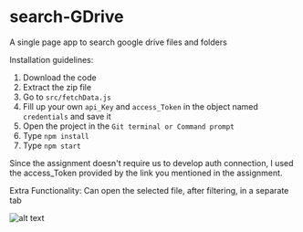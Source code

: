 # search-GDrive
A single page app to search google drive files and folders



Installation guidelines:

1. Download the code
2. Extract the zip file
3. Go to ```src/fetchData.js``` 
4. Fill up your own ```api_Key``` and ```access_Token``` in the object named ```credentials``` and save it
5. Open the project in the ```Git terminal or Command prompt```
5. Type ```npm install```
7. Type ```npm start```



Since the assignment doesn't require us to develop auth connection, I used the access_Token provided by the link you mentioned in the assignment.

Extra Functionality: Can open the selected file, after filtering, in a separate tab




![alt text](https://github.com/adeepika1991/search-GDrive/blob/public/assignmentdemo.JPG?raw=true)

